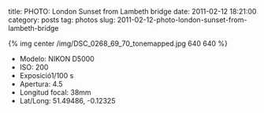 title: PHOTO: London Sunset from Lambeth bridge
date: 2011-02-12 18:21:00
category: posts
tag: photos
slug: 2011-02-12-photo-london-sunset-from-lambeth-bridge

{% img center /img/DSC_0268_69_70_tonemapped.jpg 640 640 %}

- Modelo: NIKON D5000
- ISO: 200
- Exposició1/100 s
- Apertura: 4.5
- Longitud focal: 38mm
- Lat/Long: 51.49486, -0.12325
